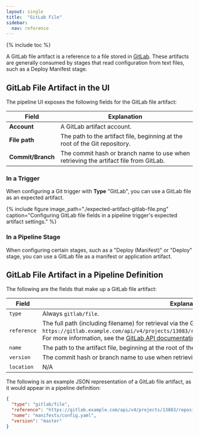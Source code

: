 ```yaml
---
layout: single
title:  "GitLab File"
sidebar:
  nav: reference
---
```


{% include toc %}

A GitLab file artifact is a reference to a file stored in
[GitLab](https://gitlab.com). These artifacts are generally consumed by stages
that read configuration from text files, such as a Deploy Manifest stage.

## GitLab File Artifact in the UI

The pipeline UI exposes the following fields for the GitLab file artifact:

<table>
  <thead>
    <tr>
      <th>Field</th>
      <th>Explanation</th>
    </tr>
  </thead>
  <tbody>
    <tr>
      <td><strong>Account</strong></td>
      <td>A GitLab artifact account.</td>
    </tr>
    <tr>
      <td><strong>File path</strong></td>
      <td>The path to the artifact file, beginning at the root of the Git repository.</td>
    </tr>
    <tr>
      <td><strong>Commit/Branch</strong></td>
      <td>The commit hash or branch name to use when retrieving the artifact file from GitLab.</td>
    </tr>
  </tbody>
</table>

### In a Trigger

When configuring a Git trigger with __Type__ "GitLab", you can use a GitLab file
as an expected artifact.

{%
  include
  figure
  image_path="./expected-artifact-gitlab-file.png"
  caption="Configuring GitLab file fields in a pipeline trigger's expected
           artifact settings."
%}

### In a Pipeline Stage

When configuring certain stages, such as a "Deploy (Manifest)" or "Deploy"
stage, you can use a GitLab file as a manifest or application artifact.

## GitLab File Artifact in a Pipeline Definition

The following are the fields that make up a GitLab file artifact:

| Field | Explanation |
|-|-----------|
| `type` | Always `gitlab/file`. |
| `reference` |  The full path (including filename) for retrieval via the GitLab API. Example: `https://gitlab.example.com/api/v4/projects/13083/repository/files/manifests%2Fconfig%2Eyaml/raw`. For more information, see the [GitLab API documentation](https://docs.gitlab.com/ee/api/repository_files.html#get-raw-file-from-repository). |
| `name` | The path to the artifact file, beginning at the root of the Git repository. Example: `path/to/file.yml`. |
| `version` | The commit hash or branch name to use when retrieving the artifact file from GitLab. |
| `location` | N/A |

The following is an example JSON representation of a GitLab file artifact, as it
would appear in a pipeline definition:

```json
{
  "type": "gitlab/file",
  "reference": "https://gitlab.example.com/api/v4/projects/13083/repository/files/manifests%2Fconfig%2Eyaml/raw",
  "name": "manifests/config.yaml",
  "version": "master"
}
```
